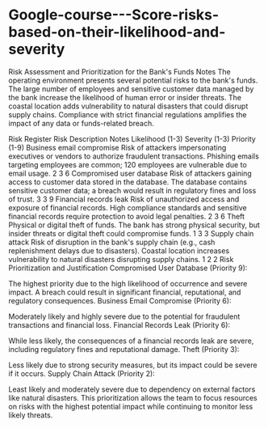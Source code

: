 # Google-course---Score-risks-based-on-their-likelihood-and-severity

Risk Assessment and Prioritization for the Bank's Funds
Notes
The operating environment presents several potential risks to the bank's funds. The large number of employees and sensitive customer data managed by the bank increase the likelihood of human error or insider threats. The coastal location adds vulnerability to natural disasters that could disrupt supply chains. Compliance with strict financial regulations amplifies the impact of any data or funds-related breach.

Risk Register
Risk	Description	Notes	Likelihood (1-3)	Severity (1-3)	Priority (1-9)
Business email compromise	Risk of attackers impersonating executives or vendors to authorize fraudulent transactions.	Phishing emails targeting employees are common; 120 employees are vulnerable due to email usage.	2	3	6
Compromised user database	Risk of attackers gaining access to customer data stored in the database.	The database contains sensitive customer data; a breach would result in regulatory fines and loss of trust.	3	3	9
Financial records leak	Risk of unauthorized access and exposure of financial records.	High compliance standards and sensitive financial records require protection to avoid legal penalties.	2	3	6
Theft	Physical or digital theft of funds.	The bank has strong physical security, but insider threats or digital theft could compromise funds.	1	3	3
Supply chain attack	Risk of disruption in the bank's supply chain (e.g., cash replenishment delays due to disasters).	Coastal location increases vulnerability to natural disasters disrupting supply chains.	1	2	2
Risk Prioritization and Justification
Compromised User Database (Priority 9):

The highest priority due to the high likelihood of occurrence and severe impact. A breach could result in significant financial, reputational, and regulatory consequences.
Business Email Compromise (Priority 6):

Moderately likely and highly severe due to the potential for fraudulent transactions and financial loss.
Financial Records Leak (Priority 6):

While less likely, the consequences of a financial records leak are severe, including regulatory fines and reputational damage.
Theft (Priority 3):

Less likely due to strong security measures, but its impact could be severe if it occurs.
Supply Chain Attack (Priority 2):

Least likely and moderately severe due to dependency on external factors like natural disasters.
This prioritization allows the team to focus resources on risks with the highest potential impact while continuing to monitor less likely threats.
